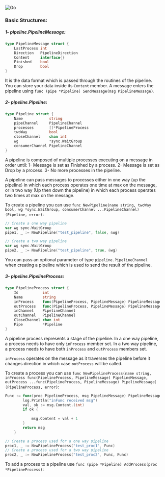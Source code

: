 ![Go](https://github.com/m-motawea/pipeline/workflows/Go/badge.svg)

### Basic Structures:
##### 1- pipeline.PipelineMessage:
```go
type PipelineMessage struct {
	LastProcess int
	Direction   PipelineDirection
	Content     interface{}
	Finished    bool
	Drop        bool
}
```
It is the data format which is passed through the routines of the pipeline. You can store your data inside its ```Content``` member.
A message enters the pipeline using ```func (pipe *Pipeline) SendMessage(msg PipelineMessage)```.


##### 2- pipeline.Pipeline:
```go
type Pipeline struct {
	Name            string
	pipeChannel     PipelineChannel
	processes       []*PipelineProcess
	twoWay          bool
	closeChannel    chan int
	wg              *sync.WaitGroup
	consumerChannel PipelineChannel
}
```
A pipeline is composed of multiple processes executing on a message in order until:
1- Message is set as Finished by a process.
2- Message is set as Drop by a process.
3- No more processes in the pipeline.

A pipeline can pass messages to processes either in one way (up the pipeline) in which each process operates one time at max on the message, or in two way (Up then down the pipeline) in which each process operates two times at max on the message.

To create a pipeline you can use ```func NewPipeline(name string, twoWay bool, wg *sync.WaitGroup, consumerChannel ...PipelineChannel) (Pipeline, error)```:
```go
// Create a one way pipeline
var wg sync.WaitGroup
pipe1, _ := NewPipeline("test_pipeline", false, &wg)

// Create a two way pipeline
var wg sync.WaitGroup
pipe2, _ := NewPipeline("test_pipeline", true, &wg)
```

You can pass an optional parameter of type ```pipeline.PipelineChannel``` when creating a pipeline which is used to send the result of the pipeline.


##### 3- pipeline.PipelineProcess:
```go
type PipelineProcess struct {
	Id           int
	Name         string
	inProcess    func(PipelineProcess, PipelineMessage) PipelineMessage
	outProcess   func(PipelineProcess, PipelineMessage) PipelineMessage
	inChannel    PipelineChannel
	outChannel   PipelineChannel
	CloseChannel chan int
	Pipe         *Pipeline
}
```

A pipeline process represents a stage of the pipeline.
In a one way pipeline, a process needs to have only ```inProcess``` member set.
In a two way pipeline, a process needs to have both ```inProcess``` and ```outProcess``` members set.

```inProcess``` operates on the message as it traverses the pipeline before it changes direction in which case ```outProcess``` will be called.

To create a process you can use ```func NewPipelineProcess(name string, inProcess func(PipelineProcess, PipelineMessage) PipelineMessage, outProcess ...func(PipelineProcess, PipelineMessage) PipelineMessage) (PipelineProcess, error)```:
```go
Func := func(proc PipelineProcess, msg PipelineMessage) PipelineMessage {
		log.Println("inFunc received msg")
		val, ok := msg.Content.(int)
		if ok {
			
			msg.Content = val + 1
		}
		return msg
	}

// Create a process used for a one way pipeline
proc1, _ := NewPipelineProcess("test_proc1", Func)
// Create a process used for a two way pipeline
proc2, _ := NewPipelineProcess("test_proc2", Func, Func)
```

To add a process to a pipeline use ```func (pipe *Pipeline) AddProcess(proc *PipelineProcess)```:

